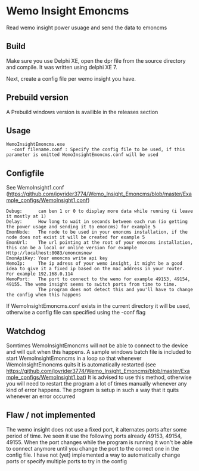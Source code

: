 # Wemo Insight Emoncms

Read wemo insight power usuage and send the data to emoncms

## Build
Make sure you use Delphi XE, open the dpr file from the source directory and compile. It was written using delphi XE 7.

Next, create a config file per wemo insight you have.

## Prebuild version
A Prebuild windows version is availible in the releases section

## Usage
```
WemoInsightEmoncms.exe 
  -conf filename.conf : Specify the config file to be used, if this parameter is omitted WemoInsightEmoncms.conf will be used 
```

## Configfile
See WemoInsight1.conf (https://github.com/joyrider3774/Wemo_Insight_Emoncms/blob/master/Example_configs/WemoInsight1.conf)

```
Debug:      can ben 1 or 0 to display more data while running (i leave it mostly at 1) 
Delay:      How long to wait in seconds between each run (io getting the power usage and sending it to emoncms) for example 5
EmonNode:   The node to be used in your emoncms installation, if the node does not exist it will be created for example 5
EmonUrl:    The url pointing at the root of your emoncms installation, this can be a local or online version for example Http://localhost:8083/emoncmsnew
EmonApiKey: Your emoncms write api key
WemoIp:     The ip adress of your wemo insight, it might be a good idea to give it a fixed ip based on the mac address in your router. For example 192.168.0.114
WemoPort:   The port to connect to the wemo for example 49153, 49154, 49155. The wemo insight seems to switch ports from time to time. 
            The program does not detect this and you'll have to change the config when this happens
```

If WemoInsightEmoncms.conf exists in the current directory it will be used, otherwise a config file can specified using the -conf flag  
 
## Watchdog
Somtimes WemoInsightEmoncms will not be able to connect to the device and will quit when this happens. A sample windows batch file is included to start 
WemoInsightEmoncms in a loop so that whenever WemoInsightEmoncms quits it is automatically restarted (see https://github.com/joyrider3774/Wemo_Insight_Emoncms/blob/master/Example_configs/WemoInsight1.bat)
It is advised to use this method, otherwise you will need to restart the program a lot of times manually whenever any kind of error happens. The program
is setup in such a way that it quits whenever an error occurred

## Flaw / not implemented
The wemo insight does not use a fixed port, it alternates ports after some period of time. Ive seen it use the following ports already 49153, 49154, 49155. 
When the port changes while the program is running it won't be able to connect anymore until you change the port to the correct one in the config file. I have not (yet) implemented
a way to automatically change ports or specify multiple ports to try in the config 